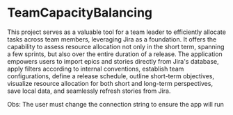 # TeamCapacityBalancing
This project serves as a valuable tool for a team leader to efficiently allocate tasks across team members, leveraging Jira as a foundation. It offers the capability to assess resource allocation not only in the short term, spanning a few sprints, but also over the entire duration of a release. The application empowers users to import epics and stories directly from Jira's database, apply filters according to internal conventions, establish team configurations, define a release schedule, outline short-term objectives, visualize resource allocation for both short and long-term perspectives, save local data, and seamlessly refresh stories from Jira.

Obs: 
The user must change the connection string to ensure the app will run
